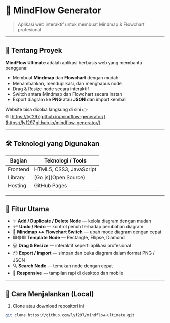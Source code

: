 # 🧠 MindFlow Generator 

> Aplikasi web interaktif untuk membuat Mindmap & Flowchart profesional

---

## 🧾 Tentang Proyek

**MindFlow Ultimate** adalah aplikasi berbasis web yang membantu pengguna:
- Membuat **Mindmap** dan **Flowchart** dengan mudah  
- Menambahkan, menduplikasi, dan menghapus node  
- Drag & Resize node secara interaktif  
- Switch antara Mindmap dan Flowchart secara instan  
- Export diagram ke **PNG** atau **JSON** dan import kembali  

Website bisa dicoba langsung di sini 👉  
🌐 [https://lyf297.github.io/mindflow-generator/](https://lyf297.github.io/mindflow-generator/)

---

## 🛠️ Teknologi yang Digunakan

| Bagian | Teknologi / Tools |
|--------|-----------------|
| Frontend | HTML5, CSS3, JavaScript |
| Library | [Go js](Open Source) |
| Hosting | GitHub Pages |

---

## 🎯 Fitur Utama

- ✨ **Add / Duplicate / Delete Node** — kelola diagram dengan mudah  
- ↩️ **Undo / Redo** — kontrol penuh terhadap perubahan diagram  
- 🔄 **Mindmap ↔ Flowchart Switch** — ubah mode diagram dengan cepat  
- 🟦🟢🟥 **Template Node** — Rectangle, Ellipse, Diamond  
- 💻 **Drag & Resize** — interaktif seperti aplikasi profesional  
- 📦 **Export / Import** — simpan dan buka diagram dalam format PNG / JSON  
- 🔍 **Search Node** — temukan node dengan cepat  
- 📱 **Responsive** — tampilan rapi di desktop dan mobile  

---

## 🚀 Cara Menjalankan (Local)

1. Clone atau download repositori ini  
```bash
git clone https://github.com/lyf297/mindflow-ultimate.git
